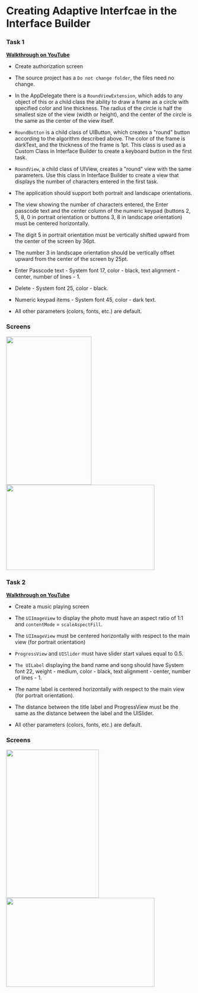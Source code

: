# Creating Adaptive Interfcae in the Interface Builder

### Task 1

[__Walkthrough on YouTube__](https://www.youtube.com/watch?v=6A5tpWbPJfU)

* Create authorization screen
* The source project has a ```Do not change folder```, the files  need no change. 
* In the AppDelegate there is a ```RoundViewExtension```, which adds to any object of this or a child class the ability to draw a frame as a circle with specified color and line thickness. The radius of the circle is half the smallest size of the view (width or height), and the center of the circle is the same as the center of the view itself. 
* ```RoundButton``` is a child class of UIButton, which creates a "round" button according to the algorithm described above. The color of the frame is darkText, and the thickness of the frame is 1pt. This class is used as a Custom Class in Interface Builder to create a keyboard button in the first task.
* ```RoundView```, a child class of UIView, creates a "round" view with the same parameters. Use this class in Interface Builder to create a view that displays the number of characters entered in the first task.

* The application should support both portrait and landscape orientations. 
* The view showing the number of characters entered, the Enter passcode text and the center column of the numeric keypad (buttons 2, 5, 8, 0 in portrait orientation or buttons 3, 8 in landscape orientation) must be centered horizontally.

* The digit 5 in portrait orientation must be vertically shifted upward from the center of the screen by 36pt.

* The number 3 in landscape orientation should be vertically offset upward from the center of the screen by 25pt.

* Enter Passcode text - System font 17, color - black, text alignment - center, number of lines - 1.

* Delete - System font 25, color - black.

* Numeric keypad items - System font 45, color - dark text.

* All other parameters (colors, fonts, etc.) are default.

### Screens

<img src="https://media.github.bus.zalan.do/user/10996/files/dc344844-4146-4729-9709-50e06b1c9a41" height = 400, width = 230> <img src="https://media.github.bus.zalan.do/user/10996/files/fbf24567-219e-4f06-8062-d2bc0facae6a" height = 230, width = 400>

### Task 2

[__Walkthrough on YouTube__](https://www.youtube.com/watch?v=tN0EFUjMUPM&t=33s)
* Create a music playing screen

* The ````UIImageView```` to display the photo must have an aspect ratio of 1:1 and ````contentMode```` = ````scaleAspectFill````.

* The ````UIImageView```` must be centered horizontally with respect to the main view (for portrait orientation)

* ````ProgressView```` and ````UISlider```` must have slider start values equal to 0.5.
* ````The UILabel```` displaying the band name and song should have System font 22, weight - medium, color - black, text alignment - center, number of lines - 1.
* The name label is centered horizontally with respect to the main view (for portrait orientation).
* The distance between the title label and ProgressView must be the same as the distance between the label and the UISlider.
* All other parameters (colors, fonts, etc.) are default. 

### Screens
<img src="https://media.github.bus.zalan.do/user/10996/files/96b4f00d-56b2-4408-894b-43610328a1e6" height = 400, width = 250> <img src="https://media.github.bus.zalan.do/user/10996/files/479260ae-e57b-44c4-823a-e5189b7e67cf" height = 240, width = 400>

